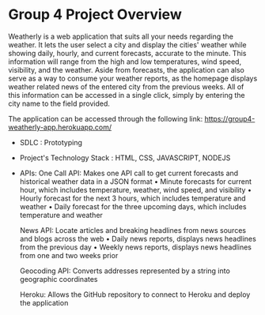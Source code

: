 # Group 4 Project Overview
Weatherly is a web application that suits all your needs regarding the weather. It lets the user select a city and display the cities' weather while showing daily, hourly, and current forecasts, accurate to the minute. This information will range from the high and low temperatures, wind speed, visibility, and the weather. Aside from forecasts, the application can also serve as a way to consume your weather reports, as the homepage displays weather related news of the entered city from the previous weeks. All of this information can be accessed in a single click, simply by entering the city name to the field provided. 

The application can be accessed through the following link:
https://group4-weatherly-app.herokuapp.com/


- SDLC : Prototyping

- Project's Technology Stack : HTML, CSS, JAVASCRIPT, NODEJS

- APIs: 
	One Call API: 
	Makes one API call to get current forecasts and historical weather data in a JSON format
		• Minute forecasts for current hour, which includes temperature, weather, wind speed, and visibility
		• Hourly forecast for the next 3 hours, which includes temperature and weather
		• Daily forecast for the three upcoming days, which includes temperature and weather
	
	News API:
	Locate articles and breaking headlines from news sources and blogs across the web
		• Daily news reports, displays news headlines from the previous day
		• Weekly news reports, displays news headlines from one and two weeks prior
	
	Geocoding API:
	Converts addresses represented by a string into geographic coordinates
	
	Heroku:
	Allows the GitHub repository to connect to Heroku and deploy the application



